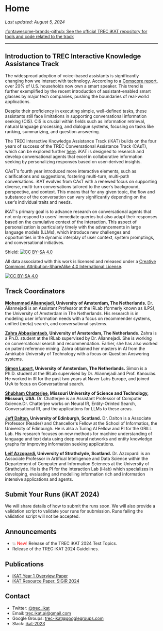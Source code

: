 # **Home**

*Last updated: August 5, 2024*    

[:fontawesome-brands-github: See the official TREC iKAT repository for tools and code related to the track](https://github.com/irlabamsterdam/iKAT)

---

## **Introduction to TREC Interactive Knowledge Assistance Track**

The widespread adoption of voice-based assistants is significantly changing how we interact with technology. According to a [Comscore report](https://www.comscore.com/Insights/Blog/Smart-Speaker-Penetration-Hits-20-Percent-of-US-Wi-Fi-Households), over 20% of U.S. households now own a smart speaker. This trend is further exemplified by the recent introduction of assistant-enabled smart glasses by major tech companies, pushing the boundaries of real-world applications.

Despite their proficiency in executing simple, well-defined tasks, these assistants still face limitations in supporting conversational information seeking (CIS). CIS is crucial within fields such as information retrieval, natural language processing, and dialogue systems, focusing on tasks like ranking, summarizing, and question answering.

The TREC Interactive Knowledge Assistance Track (iKAT) builds on the four years of success of the TREC Conversational Assistance Track (CAsT), which can be explored further [here](https://www.treccast.ai/). iKAT is designed to research and develop conversational agents that excel in collaborative information seeking by personalizing responses based on user-derived insights.

CAsT's fourth year introduced more interactive elements, such as clarifications and suggestions, fostering multi-turn, multi-path conversations. iKAT evolves from CAsT with a renewed focus on supporting diverse, multi-turn conversations tailored to the user’s background, perspective, and context. This means that for any given topic, the flow and substance of the conversation can vary significantly depending on the user’s individual traits and needs.

iKAT's primary goal is to advance research on conversational agents that not only respond to users’ immediate queries but also adapt their responses based on the cumulative context of the interaction. This aspect of personalization is particularly timely with the advancements in large language models (LLMs), which introduce new challenges and opportunities in the dynamic interplay of user context, system promptings, and conversational initiatives.



Shield: [![CC BY-SA 4.0][cc-by-sa-shield]][cc-by-sa]

All data associated with this work is licensed and released under a
[Creative Commons Attribution-ShareAlike 4.0 International License][cc-by-sa].

[![CC BY-SA 4.0][cc-by-sa-image]][cc-by-sa]

[cc-by-sa]: http://creativecommons.org/licenses/by-sa/4.0/
[cc-by-sa-image]: https://licensebuttons.net/l/by-sa/4.0/88x31.png
[cc-by-sa-shield]: https://img.shields.io/badge/License-CC%20BY--SA%204.0-lightgrey.svg

## **Track Coordinators**

**[Mohammad Aliannejadi](https://aliannejadi.com/), University of Amsterdam, The Netherlands.** Dr. Aliannejadi is an Assistant Professor at the IRLab (formerly known as ILPS), the University of Amsterdam in The Netherlands. His research is in modeling user information needs with a focus on recommender systems, unified (meta) search, and conversational systems. 

**[Zahra Abbasiantaeb](https://zahraabbasiantaeb.github.io/), University of Amsterdam, The Netherlands.** Zahra is a Ph.D. student at the IRLab supervised by Dr. Aliannejadi. She is working on conversational search and recommendation. Earlier, she has also worked on patent reference mining. Zahra obtained her masters in AI from the Amirkabir University of Technology with a focus on Question Answering systems.

**[Simon Lupart](https://simonlupart.github.io/), University of Amsterdam, The Netherlands.** Simon is a Ph.D. student at the IRLab supervised by Dr. Aliannejadi and Prof. Kanoulas. He worked in IR for the past two years at Naver Labs Europe, and joined UvA to focus on Conversational search.

**[Shubham Chatterjee](https://homepages.inf.ed.ac.uk/schatte4/index.html), Missouri University of Science and Technology, Missouri, USA.** Dr. Chatterjee is an Assistant Professor of Computer Science.Dr. Chatterjee works on Neural IR, Entity-Orinted Search, Conversational IR, and the applications for LLMs to these areas.

**[Jeff Dalton](https://www.dcs.gla.ac.uk/~jeff/), University of Edinburgh, Scotland.** Dr. Dalton is a Associate Professor (Reader) and Chancellor's Fellow at the School of Informatics, the University of Edinburgh. He is also a Turing AI Fellow and PI for the GRILL Lab. His research focuses on new methods for machine understanding of language and text data using deep neural networks and entity knowledge graphs for improving information seeking applications.

**[Leif Azzopardi](https://www.strath.ac.uk/staff/azzopardileifdr/), University of Strathclyde, Scotland.** Dr. Azzopardi is an Associate Professor in Artifical Intelligence and Data Science within the Departement of Computer and Information Sciences at the University of Strathclyde. He is the PI for the Interaction Lab (i-lab) which specializes in developing, evaluating and modelling information rich and information intensive applications and agents.


## **Submit Your Runs (iKAT 2024)**

We will share details of how to submit the runs soon. We will also provide a validation script to validate your runs for submission. Runs failing the validation script will not be accepted.

## **Announcements**

- :boom: <span style="color:red;">New!</span> Release of the TREC iKAT 2024 Test Topics.
- Release of the TREC iKAT 2024 Guidelines.

## **Publications**

- [iKAT Year 1 Overview Paper](https://arxiv.org/abs/2401.01330)
- [iKAT Resource Paper. SIGIR 2024](https://arxiv.org/abs/2405.02637)

## **Contact** 
- Twitter: [@trec_ikat](https://twitter.com/home)
- Email: trec.ikat.ai@gmail.com
- Google Groups: [trec-ikat@googlegroups.com](https://groups.google.com/u/3/g/trec-ikat)
- Slack: [ikat-2023](https://app.slack.com/client/TEAQCDVSA/C04QPBXNL01)
